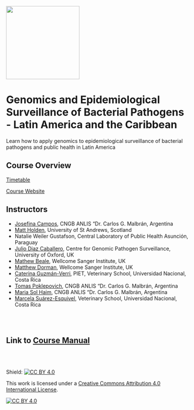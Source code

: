 
<img src="https://coursesandconferences.wellcomeconnectingscience.org/wp-content/themes/wcc_courses_and_conferences/dist/assets/svg/logo.svg" width="200" height="200">

# Genomics and Epidemiological Surveillance of Bacterial Pathogens - Latin America and the Caribbean

Learn how to apply genomics to epidemiological surveillance of bacterial pathogens and public health in Latin America

## Course Overview

[Timetable](https://github.com/WCSCourses/GenEpiLAC2023/blob/main/Manuals/Timetable.pdf)

[Course Website](https://coursesandconferences.wellcomeconnectingscience.org/event/genomics-and-epidemiological-surveillance-of-bacterial-pathogens-latin-america-and-the-caribbean-20230416/)

## Instructors

- [Josefina Campos](https://www.researchgate.net/profile/Josefina-Campos-2), CNGB ANLIS “Dr. Carlos G. Malbrán, Argentina
- [Matt Holden](https://risweb.st-andrews.ac.uk/portal/en/persons/matthew-holden(029e1abe-7829-4bc3-accf-9d9e392f274c).html), University of St Andrews, Scotland
- Natalie Weiler Gustafson, Central Laboratory of Public Health Asunción, Paraguay
- [Julio Diaz Caballero](https://www.pathogensurveillance.net/team/), Centre for Genomic Pathogen Surveillance, University of Oxford, UK
- [Mathew Beale](https://www.sanger.ac.uk/person/beale-mathew/), Wellcome Sanger Institute, UK
- [Matthew Dorman](https://www.sanger.ac.uk/person/dorman-matthew/), Wellcome Sanger Institute, UK
- [Caterina Guzmán-Verri](https://scholar.google.com/citations?user=S1GNAC8AAAAJ&hl=en), PIET, Veterinary School, Universidad Nacional, Costa Rica
- [Tomas Poklepovich](https://www.researchgate.net/profile/Tomas-Poklepovich), CNGB ANLIS “Dr. Carlos G. Malbrán, Argentina
- [Maria Sol Haim](https://www.researchgate.net/profile/Maria-Sol-Haim), CNGB ANLIS “Dr. Carlos G. Malbrán, Argentina
- [Marcela Suárez-Esquivel](https://www.researchgate.net/profile/Marcela-Suarez-Esquivel), Veterinary School, Universidad Nacional, Costa Rica


<br>
<br>

## Link to [Course Manual](https://github.com/WCSCourses/GenEpiLAC2023/blob/main/Manuals/README.md)
 
 <br>
 <br>






Shield: [![CC BY 4.0][cc-by-shield]][cc-by]

This work is licensed under a
[Creative Commons Attribution 4.0 International License][cc-by].

[![CC BY 4.0][cc-by-image]][cc-by]

[cc-by]: http://creativecommons.org/licenses/by/4.0/
[cc-by-image]: https://i.creativecommons.org/l/by/4.0/88x31.png
[cc-by-shield]: https://img.shields.io/badge/License-CC%20BY%204.0-lightgrey.svg
